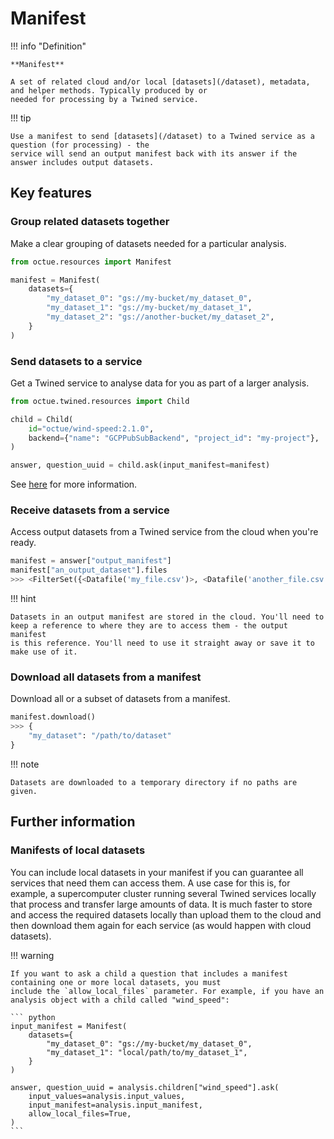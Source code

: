 # Manifest

!!! info "Definition"

    **Manifest**

    A set of related cloud and/or local [datasets](/dataset), metadata, and helper methods. Typically produced by or
    needed for processing by a Twined service.

!!! tip

    Use a manifest to send [datasets](/dataset) to a Twined service as a question (for processing) - the
    service will send an output manifest back with its answer if the answer includes output datasets.

## Key features

### Group related datasets together

Make a clear grouping of datasets needed for a particular analysis.

```python
from octue.resources import Manifest

manifest = Manifest(
    datasets={
        "my_dataset_0": "gs://my-bucket/my_dataset_0",
        "my_dataset_1": "gs://my-bucket/my_dataset_1",
        "my_dataset_2": "gs://another-bucket/my_dataset_2",
    }
)
```

### Send datasets to a service

Get a Twined service to analyse data for you as part of a larger
analysis.

```python
from octue.twined.resources import Child

child = Child(
    id="octue/wind-speed:2.1.0",
    backend={"name": "GCPPubSubBackend", "project_id": "my-project"},
)

answer, question_uuid = child.ask(input_manifest=manifest)
```

See [here](/asking_questions) for more information.

### Receive datasets from a service

Access output datasets from a Twined service from the cloud when you're
ready.

```python
manifest = answer["output_manifest"]
manifest["an_output_dataset"].files
>>> <FilterSet({<Datafile('my_file.csv')>, <Datafile('another_file.csv')>})>
```

!!! hint

    Datasets in an output manifest are stored in the cloud. You'll need to
    keep a reference to where they are to access them - the output manifest
    is this reference. You'll need to use it straight away or save it to
    make use of it.

### Download all datasets from a manifest

Download all or a subset of datasets from a manifest.

```python
manifest.download()
>>> {
    "my_dataset": "/path/to/dataset"
}
```

!!! note

    Datasets are downloaded to a temporary directory if no paths are given.

## Further information

### Manifests of local datasets

You can include local datasets in your manifest if you can guarantee all
services that need them can access them. A use case for this is, for
example, a supercomputer cluster running several Twined services
locally that process and transfer large amounts of data. It is much
faster to store and access the required datasets locally than upload
them to the cloud and then download them again for each service (as
would happen with cloud datasets).

!!! warning

    If you want to ask a child a question that includes a manifest containing one or more local datasets, you must
    include the `allow_local_files` parameter. For example, if you have an analysis object with a child called "wind_speed":

    ``` python
    input_manifest = Manifest(
        datasets={
            "my_dataset_0": "gs://my-bucket/my_dataset_0",
            "my_dataset_1": "local/path/to/my_dataset_1",
        }
    )

    answer, question_uuid = analysis.children["wind_speed"].ask(
        input_values=analysis.input_values,
        input_manifest=analysis.input_manifest,
        allow_local_files=True,
    )
    ```
